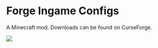 # Forge Ingame Configs

A Minecraft mod. Downloads can be found on CurseForge.

![](https://i.imgur.com/s9IcuV5.png)
